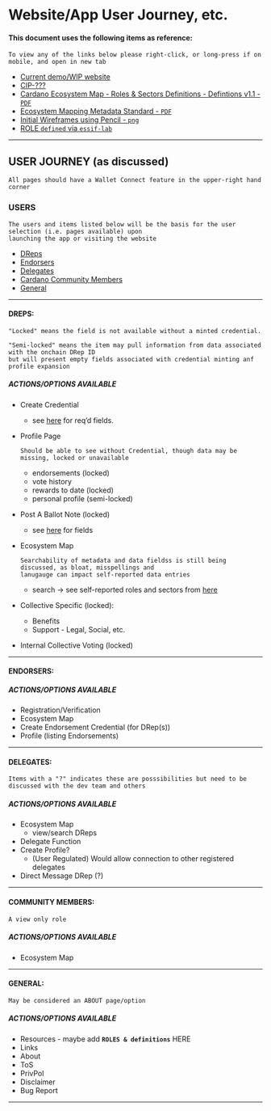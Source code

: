 # Website/App User Journey, etc.
#### This document uses the following items as reference:
```
To view any of the links below please right-click, or long-press if on mobile, and open in new tab
```
- [Current demo/WIP website](https://preview-drep.vercel.app/)
- [CIP-???](https://github.com/Alpine-Oracle/CIPs/tree/CIP-0152/CIP-DRep-Credential)
- [Cardano Ecosystem Map - Roles & Sectors Definitions - Defintions v1.1 - `PDF`](https://github.com/DRep-Collective/Landing/blob/main/docs/projects/website/supporting-files/Cardano%20Ecosystem%20Map%20-%20Roles%20%26%20Sectors%20Definitions%20-%20Defintions%20v1.1.pdf)
- [Ecosystem Mapping Metadata Standard - `PDF`](https://github.com/DRep-Collective/Landing/blob/main/docs/projects/website/supporting-files/Ecosystem%20Mapping%20Metadata%20Standard.pdf)
- [Initial Wireframes using Pencil - `png`](https://github.com/DRep-Collective/Landing/blob/main/docs/projects/website/supporting-files/initial-wireframe-pencil.png)
- [ROLE `defined` via `essif-lab`](https://essif-lab.github.io/framework/docs/terms/role-name)
---

## USER JOURNEY (as discussed)
```
All pages should have a Wallet Connect feature in the upper-right hand corner
```
### USERS
```
The users and items listed below will be the basis for the user selection (i.e. pages available) upon
launching the app or visiting the website
```
- [DReps](https://github.com/DRep-Collective/Landing/blob/main/docs/projects/website/user-journey.md#dreps)
- [Endorsers](https://github.com/DRep-Collective/Landing/blob/main/docs/projects/website/user-journey.md#endorsers)
- [Delegates](https://github.com/DRep-Collective/Landing/blob/main/docs/projects/website/user-journey.md#delegates)
- [Cardano Community Members](https://github.com/DRep-Collective/Landing/blob/main/docs/projects/website/user-journey.md#community-members)
- [General](https://github.com/DRep-Collective/Landing/blob/main/docs/projects/website/user-journey.md#general)

---

#### DREPS:
```
"Locked" means the field is not available without a minted credential.

"Semi-locked" means the item may pull information from data associated with the onchain DRep ID
but will present empty fields associated with credential minting anf profile expansion
```
##### ACTIONS/OPTIONS AVAILABLE
- Create Credential
	- see [here](https://preview-drep.vercel.app/drep/create-credential) for req’d fields.
- Profile Page
  ```
  Should be able to see without Credential, though data may be missing, locked or unavailable
  ```
	- endorsements (locked)
	- vote history
	- rewards to date (locked)
	- personal profile (semi-locked)
- Post A Ballot Note (locked)
	- see [here](https://preview-drep.vercel.app/drep/create-ballot-note) for fields
- Ecosystem Map
  ```
  Searchability of metadata and data fieldss is still being discussed, as bloat, misspellings and
  lanugauge can impact self-reported data entries
  ```
  - search -> see self-reported roles and sectors from [here](https://preview-drep.vercel.app/drep/create-credential)
  
- Collective Specific (locked):
	- Benefits
	- Support - Legal, Social, etc.
- Internal Collective Voting (locked)

---

#### ENDORSERS:

##### ACTIONS/OPTIONS AVAILABLE
- Registration/Verification
- Ecosystem Map
- Create Endorsement Credential (for DRep(s))
- Profile (listing Endorsements)

---

#### DELEGATES:
```
Items with a "?" indicates these are posssibilities but need to be discussed with the dev team and others
```
##### ACTIONS/OPTIONS AVAILABLE
- Ecosystem Map
	- view/search DReps
- Delegate Function
- Create Profile? 
	- (User Regulated) Would allow connection to other registered delegates
- Direct Message DRep (?)

---

#### COMMUNITY MEMBERS:
```
A view only role
```
##### ACTIONS/OPTIONS AVAILABLE
- Ecosystem Map

---

#### GENERAL:
```
May be considered an ABOUT page/option
```
##### ACTIONS/OPTIONS AVAILABLE
- Resources - maybe add **`ROLES & definitions`** HERE
- Links
- About
- ToS
- PrivPol
- Disclaimer
- Bug Report

---
